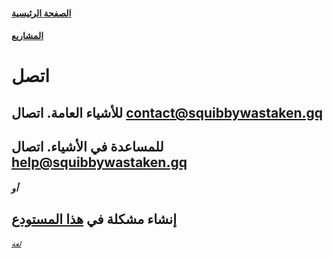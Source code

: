 #### [الصفحة الرئيسية](https://squibbywastaken.gq/ar/indexar.html)
#### [المشاريع](https://squibbywastaken.gq/ar/projectsar.html)
# اتصل
## للأشياء العامة. اتصال contact@squibbywastaken.gq
## للمساعدة في الأشياء. اتصال help@squibbywastaken.gq
##### أو
## إنشاء مشكلة في [هذا المستودع](https://github.com/squibbywastaken/Squibby/issues/new)
###### <sub>[لغة](https://squibbywastaken.gq/ar/languagear.html)